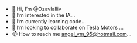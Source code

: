 - 👋 Hi, I’m @Ozavlalliv
- 👀 I’m interested in the IA...
- 🌱 I’m currently learning code...
- 💞️ I’m looking to collaborate on Tesla Motors ...
- 📫 How to reach me angel_vm_95@hotmail.com...

<!---
Ozavlalliv/Ozavlalliv is a ✨ special ✨ repository because its `README.md` (this file) appears on your GitHub profile.
You can click the Preview link to take a look at your changes.
--->
